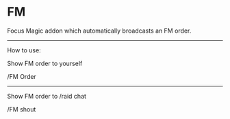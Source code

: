 # FM
Focus Magic addon which automatically broadcasts an FM order.

----------------------------------

How to use:

Show FM order to yourself

/FM Order

----------------------------------

Show FM order to /raid chat

/FM shout
